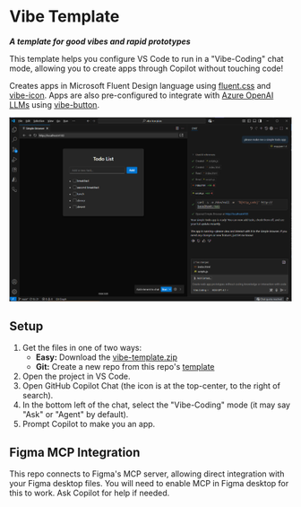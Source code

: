 # Vibe Template

***A template for good vibes and rapid prototypes***

This template helps you configure VS Code to run in a "Vibe-Coding" chat mode, 
allowing you to create apps through Copilot without touching code!

Creates apps in Microsoft Fluent Design language using [fluent.css](https://github.com/aipx-proto/fluent-css) and [vibe-icon](https://github.com/aipx-proto/vibe-icon).
Apps are also pre-configured to integrate with [Azure OpenAI LLMs](https://ai.azure.com/) using [vibe-button](https://github.com/aipx-proto/vibe-button). 

![VS Code screenshot of vibe coding layout](./assets/readme-screenshot.png)

## Setup

1. Get the files in one of two ways:
   - **Easy:** Download the [vibe-template.zip](https://github.com/aipx-proto/vibe-template/archive/refs/heads/main.zip)
   - **Git:** Create a new repo from this repo's [template](https://github.com/new?template_name=vibe-template&template_owner=aipx-proto)
2. Open the project in VS Code.
3. Open GitHub Copilot Chat (the icon is at the top-center, to the right of search).
4. In the bottom left of the chat, select the "Vibe-Coding" mode (it may say "Ask" or "Agent" by default).
5. Prompt Copilot to make you an app.

## Figma MCP Integration

This repo connects to Figma's MCP server, allowing direct integration with your Figma desktop files. 
You will need to enable MCP in Figma desktop for this to work. Ask Copilot for help if needed.
